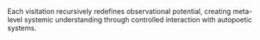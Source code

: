 Each visitation recursively redefines observational potential,
creating meta-level systemic understanding through controlled
interaction with autopoetic systems.
